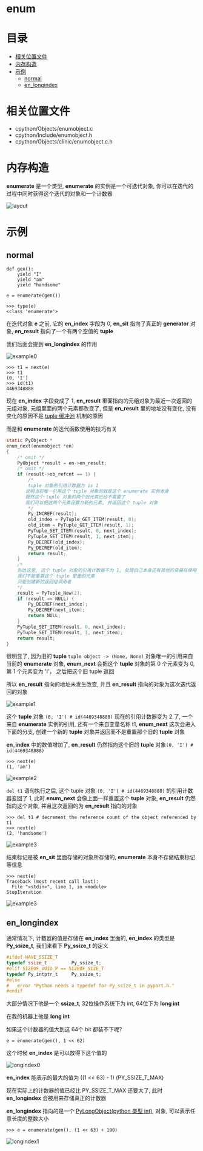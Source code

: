 # enum

# 目录

* [相关位置文件](#相关位置文件)
* [内存构造](#内存构造)
* [示例](#示例)
	* [normal](#normal)
	* [en_longindex](#en_longindex)

# 相关位置文件

* cpython/Objects/enumobject.c
* cpython/Include/enumobject.h
* cpython/Objects/clinic/enumobject.c.h

# 内存构造

**enumerate** 是一个类型, **enumerate** 的实例是一个可迭代对象, 你可以在迭代的过程中同时获得这个迭代的对象和一个计数器

![layout](https://github.com/zpoint/CPython-Internals/blob/master/BasicObject/enum/layout.png)

# 示例

## normal

```python3
def gen():
    yield "I"
    yield "am"
    yield "handsome"

e = enumerate(gen())

>>> type(e)
<class 'enumerate'>

```

在迭代对象 **e** 之前, 它的 **en_index** 字段为 0, **en_sit** 指向了真正的 **generator** 对象, **en_result** 指向了一个有两个空值的 **tuple**

我们后面会提到 **en_longindex** 的作用

![example0](https://github.com/zpoint/CPython-Internals/blob/master/BasicObject/enum/example0.png)

```python3
>>> t1 = next(e)
>>> t1
(0, 'I')
>>> id(t1)
4469348888

```

现在 **en_index** 字段变成了 1, **en_result** 里面指向的元组对象为最近一次返回的元组对象, 元组里面的两个元素都改变了, 但是 **en_result** 里的地址没有变化, 没有变化的原因不是 [tuple 缓冲池](https://github.com/zpoint/CPython-Internals/blob/master/BasicObject/tuple/tuple_cn.md#free-list) 机制的原因

而是和 **enumerate** 的迭代函数使用的技巧有关

```c
static PyObject *
enum_next(enumobject *en)
{
	/* omit */
    PyObject *result = en->en_result;
	/* omit */
    if (result->ob_refcnt == 1) {
    	/*
        tuple 对象的引用计数器为 is 1
       说明当前唯一引用这个 tuple 对象的就是这个 enumerate 实例本身
       既然这个 tuple 对象的两个旧元素已经不需要了
       我们可以把这两个元素设置为新的元素, 并返回这个 tuple 对象
        */
        Py_INCREF(result);
        old_index = PyTuple_GET_ITEM(result, 0);
        old_item = PyTuple_GET_ITEM(result, 1);
        PyTuple_SET_ITEM(result, 0, next_index);
        PyTuple_SET_ITEM(result, 1, next_item);
        Py_DECREF(old_index);
        Py_DECREF(old_item);
        return result;
    }
    /*
    到达这里, 这个 tuple 对象的引用计数器不为 1, 处理自己本身还有其他的变量在使用它
    我们不能重置这个 tuple 里面的元素
    只能创建新的返回给调用者
    */
    result = PyTuple_New(2);
    if (result == NULL) {
        Py_DECREF(next_index);
        Py_DECREF(next_item);
        return NULL;
    }
    PyTuple_SET_ITEM(result, 0, next_index);
    PyTuple_SET_ITEM(result, 1, next_item);
    return result;
}

```

很明显了, 因为旧的 **tuple** `tuple object -> (None, None)` 对象唯一的引用来自当前的 **enumerate** 对象, **enum_next** 会把这个 **tuple** 对象的第 0 个元素变为 0, 第 1 个元素变为 'I'， 之后把这个旧 tuple 返回

所以 **en_result** 指向的地址未发生改变, 并且 **en_result** 指向的对象为这次迭代返回的对象

![example1](https://github.com/zpoint/CPython-Internals/blob/master/BasicObject/enum/example1.png)

这个 **tuple** 对象 `(0, 'I') # id(4469348888)` 现在的引用计数器变为 2 了, 一个来自 **enumerate** 实例的引用, 还有一个来自变量名称 t1, **enum_next** 这次会进入下面的分支, 创建一个新的 **tuple** 对象并返回而不是重置那个旧的 **tuple** 对象

**en_index** 中的数值增加了, **en_result** 仍然指向这个旧的 **tuple** 对象`(0, 'I') # id(4469348888)`

```python3
>>> next(e)
(1, 'am')

```

![example2](https://github.com/zpoint/CPython-Internals/blob/master/BasicObject/enum/example2.png)

`del t1` 语句执行之后, 这个 tuple 对象 `(0, 'I') # id(4469348888)` 的引用计数器变回了 1, 此时 **enum_next** 会像上面一样重置这个 **tuple** 对象, **en_result** 仍然指向这个对象, 并且这次返回的为 **en_result** 指向的对象

```python3
>>> del t1 # decrement the reference count of the object referenced by t1
>>> next(e)
(2, 'handsome')

```

![example3](https://github.com/zpoint/CPython-Internals/blob/master/BasicObject/enum/example3.png)

结束标记是被 **en_sit** 里面存储的对象所存储的, **enumerate** 本身不存储结束标记等信息

```python3
>>> next(e)
Traceback (most recent call last):
  File "<stdin>", line 1, in <module>
StopIteration

```

![example3](https://github.com/zpoint/CPython-Internals/blob/master/BasicObject/enum/example3.png)

## en_longindex

通常情况下, 计数器的值是存储在 **en_index** 里面的, **en_index** 的类型是 **Py_ssize_t**, 我们来看下 **Py_ssize_t** 的定义

```c
#ifdef HAVE_SSIZE_T
typedef ssize_t         Py_ssize_t;
#elif SIZEOF_VOID_P == SIZEOF_SIZE_T
typedef Py_intptr_t     Py_ssize_t;
#else
#   error "Python needs a typedef for Py_ssize_t in pyport.h."
#endif

```

大部分情况下他是一个 **ssize_t**, 32位操作系统下为 int, 64位下为 **long int**

在我的机器上他是 **long int**

如果这个计数器的值大到这 64个 bit 都装不下呢?

```python3
e = enumerate(gen(), 1 << 62)

```

这个时候 **en_index** 是可以放得下这个值的

![longindex0](https://github.com/zpoint/CPython-Internals/blob/master/BasicObject/enum/longindex0.png)

**en_index** 能表示的最大的值为 ((1 << 63) - 1) (PY_SSIZE_T_MAX)

现在实际上的计数器的值已经比 PY_SSIZE_T_MAX 还要大了, 此时 **en_longindex** 会被用来存储真正的计数器

**en_longindex** 指向的是一个 [PyLongObject(python 类型 int)](https://github.com/zpoint/CPython-Internals/blob/master/BasicObject/long/long_cn.md),  对象, 可以表示任意长度的整数大小

```python3
>>> e = enumerate(gen(), (1 << 63) + 100)

```

![longindex1](https://github.com/zpoint/CPython-Internals/blob/master/BasicObject/enum/longindex1.png)

